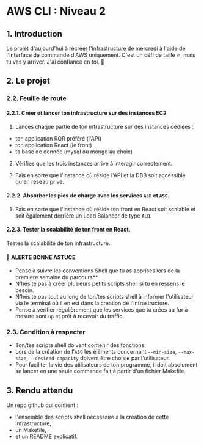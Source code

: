 # AWS CLI : Niveau 2

## 1. Introduction
Le projet d'aujourd'hui à récréer l'infrastructure de mercredi à l'aide de l'interface de commande d'AWS uniquement.
C'est un défi de taille 🔥, mais tu vas y arriver. J'ai confiance en toi. 💪

## 2. Le projet
### 2.2. Feuille de route
#### 2.2.1. Créer et lancer ton infrastructure sur des instances EC2
1. Lances chaque partie de ton infrastructure sur des instances dédiées :
- ton application ROR préféré (l'API)
- ton application React (le front)
- ta base de donnée (mysql ou mongo au choix)

2. Vérifies que les trois instances arrive à interagir correctement.

3. Fais en sorte que l'instance où réside l'API et la DBB soit accessible qu'en réseau privé.

#### 2.2.2. Absorber les pics de charge avec les services `ALB` et `ASG`.
1. Fais en sorte que l'instance où réside ton front en React soit scalable 
   et soit également derrière un Load Balancer de type `ALB`.

#### 2.2.3. Tester la scalabilité de ton front en React.
Testes la scalabilité de ton infrastructure.

#### 🚀 ALERTE BONNE ASTUCE
- Pense à suivre les conventions Shell que tu as apprises lors de la premiere semaine du parcours**
- N'hésite pas à créer plusieurs petits scripts shell si tu en ressens le besoin.
- N'hésite pas tout au long de ton/tes scripts shell à informer l'utilisateur via le terminal où il en est dans la création de l'infrastructure.
- Pense à vérifier régulièrement que les services que tu crées au fur à mesure sont `up` et prêt à recevoir du traffic.


### 2.3. Condition à respecter
- Ton/tes scripts shell doivent contenir des fonctions.
- Lors de la création de l'`ASG` les éléments concernant `--min-size`, `--max-size`, `--desired-capacity` doivent être choisie par l'utilisateur.
- Pour faciliter la vie des utilisateurs de ton programme, 
  il doit absolument se lancer en une seule commande fait à partir d'un fichier Makefile.


## 3. Rendu attendu
Un repo github qui contient : 
- l'ensemble des scripts shell nécessaire à la création de cette infrastructure,
- un Makefile,
- et un README explicatif.
